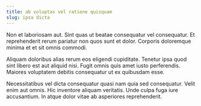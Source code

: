 ```yaml
---
title: ab voluptas vel ratione quisquam
slug: ipsa dicta
---
```


Non et laboriosam aut. Sint quas ut beatae consequatur vel consequatur. Et reprehenderit rerum pariatur non quos sunt et dolor. Corporis doloremque minima et et sit omnis commodi.

Aliquam doloribus alias rerum eos eligendi cupiditate. Tenetur ipsa quod sint libero est aut aliquid nisi. Fugit omnis quis amet iusto perferendis. Maiores voluptatem debitis consequatur ut ex quibusdam esse.

Necessitatibus vel dicta consequatur quasi nam quia sed consequatur. Velit enim aut omnis. Hic inventore aliquam veritatis. Unde culpa fuga iure accusantium. In atque dolor vitae ab asperiores reprehenderit.
